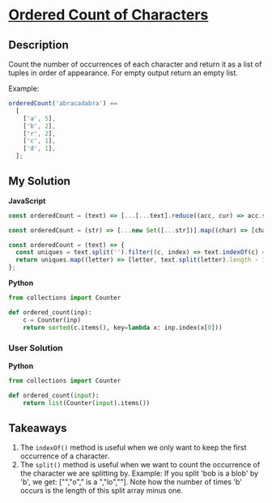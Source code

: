 # [Ordered Count of Characters](https://www.codewars.com/kata/57a6633153ba33189e000074)

## Description

Count the number of occurrences of each character and return it as a list of tuples in order of appearance. For empty output return an empty list.

Example:

```js
orderedCount('abracadabra') ==
  [
    ['a', 5],
    ['b', 2],
    ['r', 2],
    ['c', 1],
    ['d', 1],
  ];
```

## My Solution

**JavaScript**

```js
const orderedCount = (text) => [...[...text].reduce((acc, cur) => acc.set(cur, acc.get(cur) + 1 || 1), new Map())];
```

```js
const orderedCount = (str) => [...new Set([...str])].map((char) => [char, str.split(char).length - 1]);
```

```js
const orderedCount = (text) => {
  const uniques = text.split('').filter((c, index) => text.indexOf(c) === index);
  return uniques.map((letter) => [letter, text.split(letter).length - 1]);
};
```

**Python**

```py
from collections import Counter

def ordered_count(inp):
    c = Counter(inp)
    return sorted(c.items(), key=lambda x: inp.index(x[0]))
```

### User Solution

**Python**

```py
from collections import Counter

def ordered_count(input):
    return list(Counter(input).items())
```

## Takeaways

1. The `indexOf()` method is useful when we only want to keep the first occurrence of a character.
2. The `split()` method is useful when we want to count the occurrence of the character we are splitting by.
   Example: If you split 'bob is a blob' by 'b', we get: ["","o"," is a ","lo",""]. Note how the number of times 'b' occurs is the length of this split array minus one.
